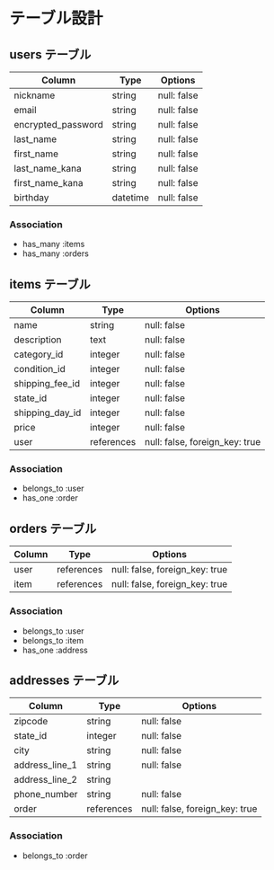 # テーブル設計

## users テーブル

| Column             | Type     | Options     |
| ------------------ | -------- | ----------- |
| nickname           | string   | null: false |
| email              | string   | null: false |
| encrypted_password | string   | null: false |
| last_name          | string   | null: false |
| first_name         | string   | null: false |
| last_name_kana     | string   | null: false |
| first_name_kana    | string   | null: false |
| birthday           | datetime | null: false |

### Association

- has_many :items
- has_many :orders

## items テーブル

| Column          | Type       | Options                        |
| --------------- | ---------- | ------------------------------ |
| name            | string     | null: false                    |
| description     | text       | null: false                    |
| category_id     | integer    | null: false                    |
| condition_id    | integer    | null: false                    |
| shipping_fee_id | integer    | null: false                    |
| state_id        | integer    | null: false                    |
| shipping_day_id | integer    | null: false                    |
| price           | integer    | null: false                    |
| user            | references | null: false, foreign_key: true |

### Association

- belongs_to :user
- has_one :order

## orders テーブル

| Column | Type       | Options                        |
| ------ | ---------- | ------------------------------ |
| user   | references | null: false, foreign_key: true |
| item   | references | null: false, foreign_key: true |

### Association

- belongs_to :user
- belongs_to :item
- has_one :address

## addresses テーブル

| Column         | Type       | Options                        |
| -------------- | ---------- | ------------------------------ |
| zipcode        | string     | null: false                    |
| state_id       | integer    | null: false                    |
| city           | string     | null: false                    |
| address_line_1 | string     | null: false                    |
| address_line_2 | string     |                                |
| phone_number   | string     | null: false                    |
| order          | references | null: false, foreign_key: true |

### Association

- belongs_to :order